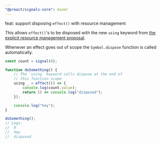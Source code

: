 ```yaml
---
"@preact/signals-core": minor
---
```


feat: support disposing `effect()` with resource management

This allows `effect()`'s to be disposed with the new `using` keyword from [the explicit resource management proposal](https://github.com/tc39/proposal-explicit-resource-management).

Whenever an effect goes out of scope the `Symbol.dispose` function is called automatically.

```js
const count = signal(0);

function doSomething() {
	// The `using` keyword calls dispose at the end of
	// this function scope
	using _ = effect(() => {
		console.log(count.value);
		return () => console.log("disposed");
	});

	console.log("hey");
}

doSomething();
// Logs:
//  0
//  hey
//  disposed
```
